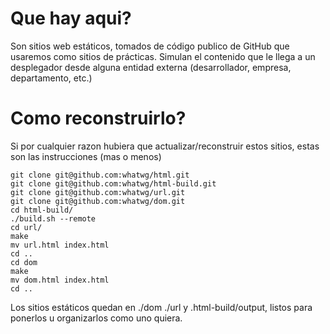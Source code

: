 # Que hay aqui?

Son sitios web estáticos, tomados de código publico de GitHub que usaremos como sitios de prácticas. Simulan el contenido que le llega a un desplegador desde alguna entidad externa (desarrollador, empresa, departamento, etc.)

# Como reconstruirlo?

Si por cualquier razon hubiera que actualizar/reconstruir estos sitios, estas son las instrucciones (mas o menos)

```
git clone git@github.com:whatwg/html.git
git clone git@github.com:whatwg/html-build.git
git clone git@github.com:whatwg/url.git
git clone git@github.com:whatwg/dom.git
cd html-build/
./build.sh --remote
cd url/
make
mv url.html index.html
cd ..
cd dom
make
mv dom.html index.html
cd ..
```

Los sitios estáticos quedan en ./dom ./url y .html-build/output, listos para ponerlos u organizarlos como uno quiera.
